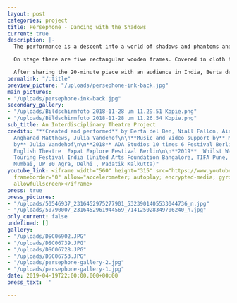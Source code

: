 ```yaml
---
layout: post
categories: project
title: Persephone - Dancing with the Shadows
current: true
description: |-
  The performance is a descent into a world of shadows and phantoms and takes the Greek myth of Persephone as its core inspiration. The narrative alludes to the cyclical nature of life-death and to the idea of resurrection, questioning what it means to embrace _death-in-life._ The audience is invited into a world where they encounter non-linear storytelling, deeply atmospheric soundscapes and striking imagery shown through the grotesque nature of the ensemble and shadow play.

  On stage there are five rectangular wooden frames. Covered in cloth they show shadowed shapes, consequently acting as a backdrop to the projected media of ink in water. They are the stage set and stage partners whilst being objects. The boxes can be moved throughout the play creating images and sceneries. The performers move with, through and in them.

  After sharing the 20-minute piece with an audience in India, Berta del Ben, Matteo Carpi,  Ainhoa Hevia Uria, Niall Fallon, Angharad Matthews and Julia Vandehof are currently devising a full-length version of the Performance. The Premiere will be in Spring 2020.
permalink: "/:title"
preview_picture: "/uploads/persephone-ink-back.jpg"
main_pictures:
- "/uploads/persephone-ink-back.jpg"
secondary_gallery:
- "/uploads/Bildschirmfoto 2018-11-28 um 11.29.51 Kopie.png"
- "/uploads/Bildschirmfoto 2018-11-28 um 11.26.54 Kopie.png"
sub_title: An Interdisciplinary Theatre Project
credits: "**Created and performed** by Berta del Ben, Niall Fallon, Ainhoa Hevia Uria,
  Angharad Matthews, Julia Vandehof\n\n**Music and Video support by** Matteo Carpi\n\n**Directed
  by** Julia Vandehof\n\n**2018** ADA Studios 10 times 6 Festival Berlin \n\n**2018**
  English Theatre  Expat Explore Festival Berlin\n\n**2019**  Whilst Walking Theatre
  Touring Festival India (United Arts Foundation Bangalore, TIFA Pune,  Castiko Space
  Mumbai, UP 80 Agra, Delhi , Padatik Kalkutta)"
youtube_link: <iframe width="560" height="315" src="https://www.youtube.com/embed/3IpYbpC0vZM"
  frameborder="0" allow="accelerometer; autoplay; encrypted-media; gyroscope; picture-in-picture"
  allowfullscreen></iframe>
press: true
press_pictures:
- "/uploads/50546937_2316452975277901_5323901405533044736_n.jpg"
- "/uploads/50790007_2316452961944569_714125028349706240_n.jpg"
only_current: false
undefined: []
gallery:
- "/uploads/DSC06902.JPG"
- "/uploads/DSC06739.JPG"
- "/uploads/DSC06728.JPG"
- "/uploads/DSC06753.JPG"
- "/uploads/persephone-gallery-2.jpg"
- "/uploads/persephone-gallery-1.jpg"
date: 2019-04-19T22:00:00.000+00:00
press_text: ''

---
```

